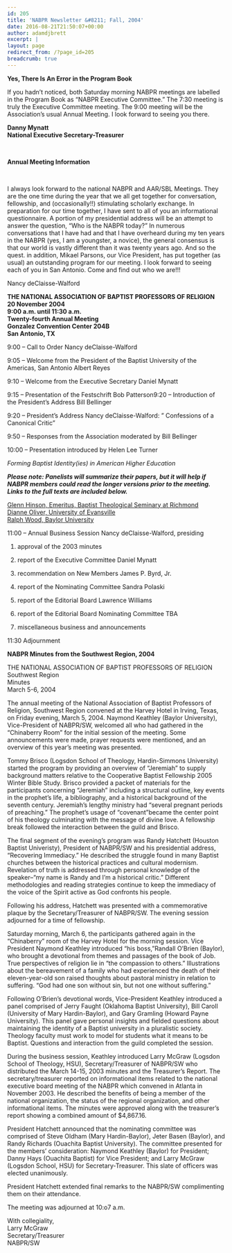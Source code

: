 ```yaml
---
id: 205
title: 'NABPR Newsletter &#8211; Fall, 2004'
date: 2016-08-21T21:50:07+00:00
author: adamdjbrett
excerpt: |
layout: page
redirect_from: /?page_id=205
breadcrumb: true
---
```

**Yes, There Is An Error in the Program Book**

If you hadn&#8217;t noticed, both Saturday morning NABPR meetings are labelled in the Program Book as &#8220;NABPR Executive Committee.&#8221; The 7:30 meeting is truly the Executive Committee meeting. The 9:00 meeting will be the Association&#8217;s usual Annual Meeting. I look forward to seeing you there.

**Danny Mynatt  
National Executive Secretary-Treasurer**

&nbsp;

**Annual Meeting Information**

&nbsp;

I always look forward to the national NABPR and AAR/SBL Meetings. They are the one time during the year that we all get together for conversation, fellowship, and (occasionally!!) stimulating scholarly exchange. In preparation for our time together, I have sent to all of you an informational questionnaire. A portion of my presidential address will be an attempt to answer the question, &#8220;Who is the NABPR today?&#8221; In numerous conversations that I have had and that I have overheard during my ten years in the NABPR (yes, I am a youngster, a novice), the general consensus is that our world is vastly different than it was twenty years ago. And so the quest. in addition, Mikael Parsons, our Vice President, has put together (as usual) an outstanding program for our meeting. I look forward to seeing each of you in San Antonio. Come and find out who we are!!!

Nancy deClaisse-Walford

**THE NATIONAL ASSOCIATION OF BAPTIST PROFESSORS OF RELIGION  
20 November 2004  
9:00 a.m. until 11:30 a.m.  
Twenty-fourth Annual Meeting  
Gonzalez Convention Center 204B  
San Antonio, TX**

9:00 &#8211; Call to Order Nancy deClaisse-Walford

9:05 &#8211; Welcome from the President of the Baptist University of the Americas, San Antonio Albert Reyes

9:10 &#8211; Welcome from the Executive Secretary Daniel Mynatt

9:15 &#8211; Presentation of the Festschrift Bob Patterson9:20 &#8211; Introduction of the President&#8217;s Address Bill Bellinger

9:20 &#8211; President&#8217;s Address Nancy deClaisse-Walford: &#8221; Confessions of a Canonical Critic”

9:50 &#8211; Responses from the Association moderated by Bill Bellinger

10:00 &#8211; Presentation introduced by Helen Lee Turner

_Forming Baptist Identity(ies) in American Higher Education_

**_Please note: Panelists will summarize their papers, but it will help if NABPR members could read the longer versions prior to the meeting. Links to the full texts are included below._**

<a href="http://www.mercer.edu/nabpr/news/Hinson_baptist_identity.pdf" rel="nofollow">Glenn Hinson, Emeritus, Baptist Theological Seminary at Richmond</a>  
<a href="http://www.mercer.edu/nabpr/news/nabpr%20oliver%20--%20dissent%20and%20fidelity%20in%20higher%20education.pdf" rel="nofollow">Dianne Oliver, University of Evansville</a>  
<a href="http://www.mercer.edu/nabpr/news/wood_alternate_vision.pdf" rel="nofollow">Ralph Wood, Baylor University</a>

11:00 &#8211; Annual Business Session Nancy deClaisse-Walford, presiding

  1. approval of the 2003 minutes</p>
  2. report of the Executive Committee Daniel Mynatt

  3. recommendation on New Members James P. Byrd, Jr.

  4. report of the Nominating Committee Sandra Polaski

  5. report of the Editorial Board Lawrence Williams

  6. report of the Editorial Board Nominating Committee TBA

  7. miscellaneous business and announcements

11:30 Adjournment

**NABPR Minutes from the Southwest Region, 2004**

THE NATIONAL ASSOCIATION OF BAPTIST PROFESSORS OF RELIGION  
Southwest Region  
Minutes  
March 5-6, 2004

The annual meeting of the National Association of Baptist Professors of Religion, Southwest Region convened at the Harvey Hotel in Irving, Texas, on Friday evening, March 5, 2004. Naymond Keathley (Baylor University), Vice-President of NABPR/SW, welcomed all who had gathered in the &#8220;Chinaberry Room&#8221; for the initial session of the meeting. Some announcements were made, prayer requests were mentioned, and an overview of this year’s meeting was presented.

Tommy Brisco (Logsdon School of Theology, Hardin-Simmons University) started the program by providing an overview of “Jeremiah” to supply background matters relative to the Cooperative Baptist Fellowship 2005 Winter Bible Study. Brisco provided a packet of materials for the participants concerning “Jeremiah” including a structural outline, key events in the prophet’s life, a bibliography, and a historical background of the seventh century. Jeremiah’s lengthy ministry had “several pregnant periods of preaching.” The prophet’s usage of “covenant”became the center point of his theology culminating with the message of divine love. A fellowship break followed the interaction between the guild and Brisco.

The final segment of the evening’s program was Randy Hatchett (Houston Baptist Univeristy), President of NABPR/SW and his presidential address, “Recovering Immediacy.” He described the struggle found in many Baptist churches between the historical practices and cultural modernism. Revelation of truth is addressed through personal knowledge of the speaker–“my name is Randy and I’m a historical critic.” Different methodologies and reading strategies continue to keep the immediacy of the voice of the Spirit active as God confronts his people.

Following his address, Hatchett was presented with a commemorative plaque by the Secretary/Treasurer of NABPR/SW. The evening session adjourned for a time of fellowship.

Saturday morning, March 6, the participants gathered again in the &#8220;Chinaberry&#8221; room of the Harvey Hotel for the morning session. Vice President Naymond Keathley introduced “his boss,”Randall O’Brien (Baylor), who brought a devotional from themes and passages of the book of Job. True perspectives of religion lie in “the compassion to others.” Illustrations about the bereavement of a family who had experienced the death of their eleven-year-old son raised thoughts about pastoral ministry in relation to suffering. “God had one son without sin, but not one without suffering.”

Following O’Brien’s devotional words, Vice-President Keathley introduced a panel comprised of Jerry Faught (Oklahoma Baptist University), Bill Caroll (University of Mary Hardin-Baylor), and Gary Gramling (Howard Payne University). This panel gave personal insights and fielded questions about maintaining the identity of a Baptist university in a pluralistic society. Theology faculty must work to model for students what it means to be Baptist. Questions and interaction from the guild completed the session.

During the business session, Keathley introduced Larry McGraw (Logsdon School of Theology, HSU), Secretary/Treasurer of NABPR/SW who distributed the March 14-15, 2003 minutes and the Treasurer&#8217;s Report. The secretary/treasurer reported on informational items related to the national executive board meeting of the NABPR which convened in Atlanta in November 2003. He described the benefits of being a member of the national organization, the status of the regional organization, and other informational items. The minutes were approved along with the treasurer&#8217;s report showing a combined amount of $4,867.16.

President Hatchett announced that the nominating committee was comprised of Steve Oldham (Mary Hardin-Baylor), Jeter Basen (Baylor), and Randy Richards (Ouachita Baptist University). The committee presented for the members&#8217; consideration: Naymond Keathley (Baylor) for President; Danny Hays (Ouachita Baptist) for Vice President; and Larry McGraw (Logsdon School, HSU) for Secretary-Treasurer. This slate of officers was elected unanimously.

President Hatchett extended final remarks to the NABPR/SW complimenting them on their attendance.

The meeting was adjourned at 10:o7 a.m.

With collegiality,  
Larry McGraw  
Secretary/Treasurer  
NABPR/SW
